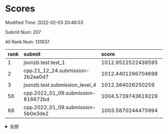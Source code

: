 # Scores

Modified Time: 2022-02-03 20:46:53

Submit Num: 207

All Rank Num: 131637

| rank |               submit               |       score        |       sigma        | pk_num |
| :--- | :--------------------------------- | :----------------- | :----------------- | :----- |
| 1    | jsonzb.test.test_1                 | 1012.9522522439595 | 0.8317509542567441 | 2539   |
| 2    | cpp.21_12_24.submission-2b2ea0d7   | 1012.4401296704698 | 0.8469907151044244 | 2545   |
| 3    | jsonzb.test.submission_level_4     | 1012.384026250259  | 0.7811509697790008 | 2546   |
| 56   | cpp.2022_01_09.submission-816672bd | 1004.5739743619229 | 0.7219750586640715 | 2539   |
| 68   | cpp.2022_01_09.submission-5b0e3de2 | 1003.5870244475994 | 0.698502962538114  | 2549   |


<details>
<summary>全部</summary>

| rank |                 submit                 |       score        |       sigma        | pk_num |
| :--- | :------------------------------------- | :----------------- | :----------------- | :----- |
| 1    | jsonzb.test.test_1                     | 1012.9522522439595 | 0.8317509542567441 | 2539   |
| 2    | cpp.21_12_24.submission-2b2ea0d7       | 1012.4401296704698 | 0.8469907151044244 | 2545   |
| 3    | jsonzb.test.submission_level_4         | 1012.384026250259  | 0.7811509697790008 | 2546   |
| 4    | gobigger.level_3.submission_level_3_18 | 1012.2042757041662 | 0.7936322648975922 | 2549   |
| 5    | gobigger.level_3.submission_level_3_26 | 1011.6271497065641 | 0.7898480933842013 | 2544   |
| 6    | gobigger.level_3.submission_level_3_13 | 1011.320634047693  | 0.7776772616127865 | 2538   |
| 7    | gobigger.level_3.submission_level_3_14 | 1011.2620229546277 | 0.7832787212427179 | 2545   |
| 8    | gobigger.level_3.submission_level_3_38 | 1011.1920482663783 | 0.7415366272953469 | 2546   |
| 9    | gobigger.level_3.submission_level_3_35 | 1011.0609073240613 | 0.775925668875656  | 2550   |
| 10   | gobigger.level_3.submission_level_3_25 | 1011.042567453292  | 0.7751691761423982 | 2543   |
| 11   | gobigger.level_3.submission_level_3_34 | 1010.9320590082206 | 0.7761997258969285 | 2546   |
| 12   | gobigger.level_3.submission_level_3_9  | 1010.9036720061329 | 0.775474255853807  | 2545   |
| 13   | gobigger.level_3.submission_level_3_49 | 1010.8807471837893 | 0.810416421065953  | 2539   |
| 14   | gobigger.level_3.submission_level_3_20 | 1010.8374416753749 | 0.7704202138585454 | 2540   |
| 15   | gobigger.level_3.submission_level_3_3  | 1010.7740719143135 | 0.7912215776222955 | 2549   |
| 16   | gobigger.level_3.submission_level_3_15 | 1010.7519054671271 | 0.7587956839065956 | 2544   |
| 17   | gobigger.level_3.submission_level_3_48 | 1010.7036366736704 | 0.7711021652646209 | 2543   |
| 18   | gobigger.level_3.submission_level_3_6  | 1010.655336573991  | 0.7556559854254062 | 2544   |
| 19   | gobigger.level_3.submission_level_3_16 | 1010.625441870119  | 0.7653595584777486 | 2547   |
| 20   | gobigger.level_3.submission_level_3_32 | 1010.6094467827021 | 0.7583492783483468 | 2543   |
| 21   | gobigger.level_3.submission_level_3_4  | 1010.6049586167179 | 0.7695213317697924 | 2546   |
| 22   | gobigger.level_3.submission_level_3_40 | 1010.4780052763781 | 0.7783048766002241 | 2539   |
| 23   | gobigger.level_3.submission_level_3_21 | 1010.4245831388091 | 0.7674091903817426 | 2542   |
| 24   | gobigger.level_3.submission_level_3_46 | 1010.3008931229581 | 0.7640822947663822 | 2542   |
| 25   | gobigger.level_3.submission_level_3_31 | 1010.2888909978769 | 0.7589113982060534 | 2539   |
| 26   | gobigger.level_3.submission_level_3_10 | 1010.2506655123391 | 0.7583590798431682 | 2542   |
| 27   | gobigger.level_3.submission_level_3_28 | 1010.2413795533541 | 0.7384993706534754 | 2543   |
| 28   | gobigger.level_3.submission_level_3_44 | 1010.1434721927778 | 0.7431347324856115 | 2543   |
| 29   | gobigger.level_3.submission_level_3_41 | 1010.0441552150344 | 0.7500339532722278 | 2538   |
| 30   | gobigger.level_3.submission_level_3_30 | 1010.0369890590824 | 0.7582577986042545 | 2538   |
| 31   | gobigger.level_3.submission_level_3_17 | 1009.9559363742552 | 0.7676773821780775 | 2546   |
| 32   | gobigger.level_3.submission_level_3_36 | 1009.9400129161837 | 0.7674877560177196 | 2542   |
| 33   | gobigger.level_3.submission_level_3_0  | 1009.9394306729945 | 0.7752839188948302 | 2542   |
| 34   | gobigger.level_3.submission_level_3_37 | 1009.8446789595306 | 0.744750169578272  | 2546   |
| 35   | gobigger.level_3.submission_level_3_22 | 1009.7653284097966 | 0.7620686541243156 | 2546   |
| 36   | gobigger.level_3.submission_level_3_19 | 1009.7244626071714 | 0.762081635698391  | 2547   |
| 37   | gobigger.level_3.submission_level_3_5  | 1009.6444910068109 | 0.7550337547829777 | 2551   |
| 38   | gobigger.level_3.submission_level_3_29 | 1009.6277588713782 | 0.7441143805106114 | 2538   |
| 39   | gobigger.level_3.submission_level_3_24 | 1009.6241218455125 | 0.7709164772254935 | 2539   |
| 40   | gobigger.level_3.submission_level_3_33 | 1009.5823907420726 | 0.7724505409860313 | 2546   |
| 41   | gobigger.level_3.submission_level_3_7  | 1009.5623588719461 | 0.7683156708425998 | 2546   |
| 42   | gobigger.level_3.submission_level_3_23 | 1009.4293352276205 | 0.7467959123969538 | 2546   |
| 43   | gobigger.level_3.submission_level_3_39 | 1009.3482292107516 | 0.7650586460091121 | 2545   |
| 44   | gobigger.level_3.submission_level_3_27 | 1009.3304679303922 | 0.7592661980314259 | 2542   |
| 45   | gobigger.level_3.submission_level_3_43 | 1009.2455671448353 | 0.7542539286463846 | 2543   |
| 46   | gobigger.level_3.submission_level_3_2  | 1009.2281044450837 | 0.7309465193697173 | 2541   |
| 47   | gobigger.level_3.submission_level_3_1  | 1009.1742319351405 | 0.7461777247509376 | 2542   |
| 48   | gobigger.level_3.submission_level_3_8  | 1009.1337759312693 | 0.758492147010654  | 2544   |
| 49   | gobigger.level_3.submission_level_3_42 | 1008.9969079098838 | 0.7347407207747352 | 2543   |
| 50   | gobigger.level_3.submission_level_3_11 | 1008.8129139278602 | 0.7709370682279431 | 2546   |
| 51   | gobigger.level_3.submission_level_3_12 | 1008.8124765864925 | 0.7516649509520408 | 2545   |
| 52   | gobigger.level_3.submission_level_3_47 | 1008.8035335705591 | 0.7563158243762795 | 2542   |
| 53   | gobigger.level_3.submission_level_3_45 | 1007.6650853797992 | 0.7265743826680293 | 2546   |
| 54   | gobigger.level_1.submission_level_1_32 | 1005.8418277056873 | 0.7365459664708766 | 2542   |
| 55   | gobigger.level_1.submission_level_1_18 | 1004.6467932773136 | 0.7166542846033355 | 2543   |
| 56   | cpp.2022_01_09.submission-816672bd     | 1004.5739743619229 | 0.7219750586640715 | 2539   |
| 57   | gobigger.level_1.submission_level_1_23 | 1004.301553320687  | 0.7291505835431508 | 2539   |
| 58   | gobigger.level_1.submission_level_1_33 | 1004.1574741896858 | 0.7093819124300401 | 2539   |
| 59   | gobigger.level_1.submission_level_1_5  | 1004.125865499271  | 0.7219814477218198 | 2546   |
| 60   | gobigger.level_1.submission_level_1_10 | 1004.0631923640626 | 0.7186689826747398 | 2545   |
| 61   | gobigger.level_1.submission_level_1_6  | 1003.941250893693  | 0.7295570029426529 | 2539   |
| 62   | gobigger.level_1.submission_level_1_8  | 1003.9251284769781 | 0.7243305392441796 | 2547   |
| 63   | gobigger.level_1.submission_level_1_48 | 1003.8952755598136 | 0.7207843997854175 | 2545   |
| 64   | gobigger.level_1.submission_level_1_4  | 1003.8941572645947 | 0.7166381137523732 | 2543   |
| 65   | gobigger.level_1.submission_level_1_21 | 1003.8443391464698 | 0.7252211985416038 | 2533   |
| 66   | gobigger.level_1.submission_level_1_35 | 1003.7605885101456 | 0.7180979277415572 | 2545   |
| 67   | gobigger.level_1.submission_level_1_7  | 1003.6578463101249 | 0.7125413564524057 | 2544   |
| 68   | cpp.2022_01_09.submission-5b0e3de2     | 1003.5870244475994 | 0.698502962538114  | 2549   |
| 69   | gobigger.level_1.submission_level_1_12 | 1003.5080127395571 | 0.7218095372861189 | 2544   |
| 70   | gobigger.level_1.submission_level_1_20 | 1003.5003293868824 | 0.7326346814025224 | 2544   |
| 71   | gobigger.level_1.submission_level_1_43 | 1003.4994057491634 | 0.7150319941253844 | 2543   |
| 72   | gobigger.level_1.submission_level_1_41 | 1003.3750546548573 | 0.7187295670994696 | 2540   |
| 73   | gobigger.level_1.submission_level_1_26 | 1003.3631729160245 | 0.7207862813524263 | 2543   |
| 74   | gobigger.level_1.submission_level_1_11 | 1003.3225967273548 | 0.7103358319333392 | 2542   |
| 75   | gobigger.level_1.submission_level_1_37 | 1003.2808119984684 | 0.7174153682943392 | 2545   |
| 76   | gobigger.level_1.submission_level_1_9  | 1003.2474703781509 | 0.7128437752885821 | 2542   |
| 77   | gobigger.level_1.submission_level_1_29 | 1003.2359250649446 | 0.7162207062062346 | 2544   |
| 78   | gobigger.level_1.submission_level_1_13 | 1003.2333255718368 | 0.7149546165245423 | 2546   |
| 79   | gobigger.level_1.submission_level_1_42 | 1003.2175059041041 | 0.7183070958846697 | 2544   |
| 80   | gobigger.level_1.submission_level_1_49 | 1003.2142245269362 | 0.7322001254298582 | 2547   |
| 81   | gobigger.level_1.submission_level_1_15 | 1003.2025955414856 | 0.7274913480597821 | 2542   |
| 82   | gobigger.level_1.submission_level_1_45 | 1003.1993474017656 | 0.7143647077105407 | 2543   |
| 83   | gobigger.level_1.submission_level_1_30 | 1003.1286561109208 | 0.7141695629332608 | 2543   |
| 84   | gobigger.level_1.submission_level_1_24 | 1003.1285610395404 | 0.7155903681994366 | 2541   |
| 85   | gobigger.level_1.submission_level_1_16 | 1003.1266065028719 | 0.7186369784782421 | 2542   |
| 86   | gobigger.level_1.submission_level_1_31 | 1003.121204546767  | 0.7108038737376726 | 2546   |
| 87   | gobigger.level_1.submission_level_1_28 | 1003.1011656545395 | 0.7136253399451976 | 2548   |
| 88   | gobigger.level_1.submission_level_1_19 | 1003.0803076229093 | 0.7132029608284757 | 2544   |
| 89   | gobigger.level_1.submission_level_1_38 | 1003.0752754650583 | 0.7170610429599227 | 2545   |
| 90   | gobigger.level_1.submission_level_1_14 | 1002.9876340307593 | 0.7207810038215446 | 2544   |
| 91   | gobigger.level_1.submission_level_1_40 | 1002.9776265871131 | 0.725163316934089  | 2543   |
| 92   | gobigger.level_1.submission_level_1_2  | 1002.8940340035912 | 0.7196593985162603 | 2548   |
| 93   | gobigger.level_1.submission_level_1_36 | 1002.8365087564683 | 0.7142384767366033 | 2547   |
| 94   | gobigger.level_1.submission_level_1_22 | 1002.832998513765  | 0.7328666406849051 | 2539   |
| 95   | gobigger.level_1.submission_level_1_25 | 1002.8299354319803 | 0.7047130609530534 | 2544   |
| 96   | gobigger.level_1.submission_level_1_27 | 1002.8183939114763 | 0.7240064113343819 | 2546   |
| 97   | gobigger.level_1.submission_level_1_17 | 1002.7111072856032 | 0.7220770872843465 | 2541   |
| 98   | gobigger.level_1.submission_level_1_47 | 1002.6349336685013 | 0.7266376993018677 | 2541   |
| 99   | gobigger.level_1.submission_level_1_1  | 1002.5163485920956 | 0.7091122293196426 | 2546   |
| 100  | gobigger.level_1.submission_level_1_34 | 1002.4140038923016 | 0.7145378374787649 | 2546   |
| 101  | gobigger.level_1.submission_level_1_44 | 1002.3967263072975 | 0.7202785362561794 | 2546   |
| 102  | gobigger.level_1.submission_level_1_39 | 1002.2425717424323 | 0.7221772360892266 | 2539   |
| 103  | gobigger.level_1.submission_level_1_46 | 1002.1996186672551 | 0.7198043448306553 | 2542   |
| 104  | gobigger.level_1.submission_level_1_0  | 1002.0518782745665 | 0.7119746131621967 | 2540   |
| 105  | gobigger.level_1.submission_level_1_3  | 1002.0444299753774 | 0.711451795646887  | 2539   |
| 106  | gobigger.random.submission_random_7    | 997.3504155599007  | 0.7189586934135551 | 2540   |
| 107  | gobigger.random.submission_random_12   | 997.0843065557109  | 0.6917962568021288 | 2540   |
| 108  | gobigger.random.submission_random_1    | 996.848399888637   | 0.7070505494142759 | 2544   |
| 109  | gobigger.random.submission_random_36   | 996.7119134692908  | 0.7093611003256948 | 2547   |
| 110  | gobigger.random.submission_random_41   | 996.6597907835979  | 0.7082015543944815 | 2546   |
| 111  | gobigger.random.submission_random_37   | 996.5790208623849  | 0.7124882461923812 | 2546   |
| 112  | gobigger.random.submission_random_6    | 996.5283258692675  | 0.7305441093212602 | 2543   |
| 113  | gobigger.random.submission_random_24   | 996.4916333162402  | 0.7194996083879466 | 2542   |
| 114  | gobigger.random.submission_random_35   | 996.4583930293767  | 0.7099786617504027 | 2549   |
| 115  | gobigger.random.submission_random_25   | 996.326382823253   | 0.706489431300316  | 2547   |
| 116  | gobigger.random.submission_random_5    | 996.3086974675272  | 0.7047937010543596 | 2544   |
| 117  | gobigger.random.submission_random_27   | 996.3073020195593  | 0.7039093051671639 | 2541   |
| 118  | gobigger.random.submission_random_10   | 996.2761067256115  | 0.7035262729583236 | 2546   |
| 119  | gobigger.random.submission_random_30   | 996.2742728375084  | 0.7064195113165139 | 2542   |
| 120  | gobigger.random.submission_random_2    | 996.1471512564709  | 0.7101035514197693 | 2542   |
| 121  | gobigger.random.submission_random_18   | 996.1385550333765  | 0.7056599866837978 | 2541   |
| 122  | gobigger.random.submission_random_47   | 996.0615056096876  | 0.7209471470485975 | 2546   |
| 123  | gobigger.random.submission_random_33   | 996.0315587568674  | 0.7026385250253987 | 2551   |
| 124  | gobigger.random.submission_random_14   | 996.005770790874   | 0.7018955986922701 | 2541   |
| 125  | gobigger.random.submission_random_16   | 995.9960785761627  | 0.704936039788801  | 2545   |
| 126  | gobigger.random.submission_random_22   | 995.9331858717667  | 0.7108642215714811 | 2541   |
| 127  | gobigger.random.submission_random_40   | 995.8944170589721  | 0.7135289525728339 | 2542   |
| 128  | gobigger.random.submission_random_29   | 995.8045108137757  | 0.7075205811841988 | 2545   |
| 129  | gobigger.random.submission_random_38   | 995.7615202960624  | 0.702283450506961  | 2539   |
| 130  | gobigger.random.submission_random_32   | 995.6338894513901  | 0.7120693418457433 | 2543   |
| 131  | gobigger.random.submission_random_39   | 995.6154617647335  | 0.7310959331671986 | 2540   |
| 132  | gobigger.random.submission_random_28   | 995.5972247073671  | 0.7176346285763215 | 2544   |
| 133  | gobigger.random.submission_random_19   | 995.5922585226733  | 0.7059436757355734 | 2540   |
| 134  | gobigger.random.submission_random_0    | 995.5854302111271  | 0.7194870999146097 | 2543   |
| 135  | gobigger.random.submission_random_45   | 995.5485988080825  | 0.7147564793510829 | 2544   |
| 136  | gobigger.random.submission_random_3    | 995.5394895859928  | 0.7048679475467403 | 2543   |
| 137  | gobigger.random.submission_random_48   | 995.5074752889828  | 0.7002255925306016 | 2540   |
| 138  | gobigger.random.submission_random_34   | 995.459466936941   | 0.7097746775026453 | 2550   |
| 139  | gobigger.random.submission_random_42   | 995.4538854996393  | 0.7245593350709639 | 2546   |
| 140  | gobigger.random.submission_random_26   | 995.4314538471477  | 0.7047490624373981 | 2544   |
| 141  | gobigger.random.submission_random_20   | 995.4222301717643  | 0.7066438695186227 | 2550   |
| 142  | gobigger.random.submission_random_44   | 995.3631650771295  | 0.7053682622870336 | 2548   |
| 143  | gobigger.random.submission_random_31   | 995.2977159164262  | 0.714016336566947  | 2545   |
| 144  | gobigger.random.submission_random_13   | 995.2689317173644  | 0.7095973144594099 | 2542   |
| 145  | gobigger.random.submission_random_43   | 995.2685094270965  | 0.706112421979068  | 2549   |
| 146  | gobigger.random.submission_random_46   | 995.2284480762798  | 0.7303687584985206 | 2543   |
| 147  | gobigger.random.submission_random_15   | 995.1805005190089  | 0.7186310474254213 | 2540   |
| 148  | gobigger.random.submission_random_11   | 995.1688738149007  | 0.719218516166954  | 2545   |
| 149  | gobigger.random.submission_random_49   | 995.1133892565995  | 0.7114913333321471 | 2544   |
| 150  | gobigger.random.submission_random_8    | 995.068286244581   | 0.7068964929886996 | 2543   |
| 151  | gobigger.random.submission_random_17   | 995.0491856166869  | 0.7015262701587138 | 2543   |
| 152  | gobigger.random.submission_random_4    | 994.8668398122683  | 0.7174442647760917 | 2543   |
| 153  | gobigger.random.submission_random_21   | 994.6038992919482  | 0.726050270371575  | 2535   |
| 154  | gobigger.random.submission_random_23   | 994.5979958581705  | 0.7250592539515484 | 2548   |
| 155  | gobigger.random.submission_random_9    | 994.4795929382724  | 0.7003155583034865 | 2545   |
| 156  | gobigger.level_2.submission_level_2_16 | 993.5934767477207  | 0.7296381309349959 | 2548   |
| 157  | gobigger.level_2.submission_level_2_30 | 993.3650440651173  | 0.7289822812787587 | 2542   |
| 158  | gobigger.level_2.submission_level_2_20 | 993.2654477974692  | 0.7242052104985247 | 2543   |
| 159  | gobigger.level_2.submission_level_2_3  | 992.9652778810358  | 0.7325788982325324 | 2538   |
| 160  | gobigger.level_2.submission_level_2_9  | 992.9094744111214  | 0.7330757175283303 | 2543   |
| 161  | gobigger.level_2.submission_level_2_41 | 992.767351003732   | 0.7270926019162937 | 2550   |
| 162  | gobigger.level_2.submission_level_2_17 | 992.7314027750122  | 0.7431719013861348 | 2543   |
| 163  | gobigger.level_2.submission_level_2_33 | 992.7159976438809  | 0.7625389736949542 | 2545   |
| 164  | gobigger.level_2.submission_level_2_46 | 992.6958418224008  | 0.742760576943983  | 2548   |
| 165  | gobigger.level_2.submission_level_2_47 | 992.6641019124473  | 0.7454465821212667 | 2548   |
| 166  | gobigger.level_2.submission_level_2_1  | 992.6620154008623  | 0.7427321276905222 | 2544   |
| 167  | gobigger.level_2.submission_level_2_7  | 992.6343502168011  | 0.7416189727353054 | 2545   |
| 168  | gobigger.level_2.submission_level_2_4  | 992.591710194899   | 0.7403436134818667 | 2547   |
| 169  | gobigger.level_2.submission_level_2_14 | 992.5802957606794  | 0.7636939608248562 | 2542   |
| 170  | gobigger.level_2.submission_level_2_15 | 992.5418587259214  | 0.7528982312087789 | 2537   |
| 171  | gobigger.level_2.submission_level_2_24 | 992.5205297269761  | 0.7383702834307333 | 2536   |
| 172  | gobigger.level_2.submission_level_2_40 | 992.4631455442163  | 0.7398230505062304 | 2550   |
| 173  | gobigger.level_2.submission_level_2_6  | 992.415652144492   | 0.7368416764332695 | 2541   |
| 174  | gobigger.level_2.submission_level_2_27 | 992.4100390246709  | 0.7457065012616931 | 2547   |
| 175  | gobigger.level_2.submission_level_2_34 | 992.3752569572696  | 0.7368547576652783 | 2551   |
| 176  | gobigger.level_2.submission_level_2_31 | 992.2624379011305  | 0.7524413143271587 | 2546   |
| 177  | gobigger.level_2.submission_level_2_28 | 992.2193072941504  | 0.7309238221918244 | 2547   |
| 178  | gobigger.level_2.submission_level_2_42 | 992.1938323819088  | 0.7396906697529441 | 2548   |
| 179  | gobigger.level_2.submission_level_2_11 | 992.1864581247904  | 0.7418414824845447 | 2544   |
| 180  | gobigger.level_2.submission_level_2_29 | 992.174645637974   | 0.732802436346839  | 2543   |
| 181  | gobigger.level_2.submission_level_2_13 | 992.1417168430354  | 0.7374740833993639 | 2543   |
| 182  | gobigger.level_2.submission_level_2_2  | 992.0986435570964  | 0.7452089668641316 | 2545   |
| 183  | gobigger.level_2.submission_level_2_0  | 992.0827342632075  | 0.7405858646104074 | 2544   |
| 184  | gobigger.level_2.submission_level_2_8  | 992.0138485432483  | 0.7485343327506098 | 2541   |
| 185  | gobigger.level_2.submission_level_2_36 | 992.0112027758744  | 0.7363989505674501 | 2544   |
| 186  | gobigger.level_2.submission_level_2_25 | 991.8186452848861  | 0.7347443444800877 | 2543   |
| 187  | gobigger.level_2.submission_level_2_10 | 991.7707224340231  | 0.747516403859599  | 2543   |
| 188  | gobigger.level_2.submission_level_2_48 | 991.7359764833276  | 0.7449216835111246 | 2543   |
| 189  | gobigger.level_2.submission_level_2_5  | 991.7070270384179  | 0.728640771192482  | 2546   |
| 190  | gobigger.level_2.submission_level_2_18 | 991.664902318823   | 0.7582618552908648 | 2541   |
| 191  | gobigger.level_2.submission_level_2_19 | 991.6489512081586  | 0.7508001973576658 | 2543   |
| 192  | gobigger.level_2.submission_level_2_49 | 991.6337312945233  | 0.7468351922758756 | 2544   |
| 193  | gobigger.level_2.submission_level_2_35 | 991.6029985213733  | 0.7364257417529109 | 2547   |
| 194  | gobigger.level_2.submission_level_2_43 | 991.5732246298834  | 0.7373771420658792 | 2545   |
| 195  | gobigger.level_2.submission_level_2_22 | 991.553356175613   | 0.7599681954798547 | 2542   |
| 196  | gobigger.level_2.submission_level_2_44 | 991.5440178392735  | 0.7597992200515893 | 2542   |
| 197  | gobigger.level_2.submission_level_2_12 | 991.4526100944827  | 0.7517508967407864 | 2544   |
| 198  | gobigger.level_2.submission_level_2_39 | 991.4449255767565  | 0.7427538013436663 | 2539   |
| 199  | gobigger.level_2.submission_level_2_38 | 991.4413016350086  | 0.7579184626258694 | 2548   |
| 200  | gobigger.level_2.submission_level_2_45 | 991.1151812527693  | 0.7614761617552469 | 2549   |
| 201  | gobigger.level_2.submission_level_2_37 | 991.1135716524583  | 0.7620094963865549 | 2544   |
| 202  | gobigger.level_2.submission_level_2_23 | 990.8757020412438  | 0.7729836951715887 | 2542   |
| 203  | gobigger.level_2.submission_level_2_26 | 990.5903189315358  | 0.7883392384576084 | 2545   |
| 204  | gobigger.level_2.submission_level_2_32 | 990.453429153892   | 0.751376300534284  | 2544   |
| 205  | gobigger.level_2.submission_level_2_21 | 989.6183684916597  | 0.7496904891850672 | 2545   |
| 206  | gobigger.none.submission_none_0        | 977.0874054231957  | 1.4205949511171456 | 2546   |
| 207  | gobigger.none.submission_none_1        | 975.1797192125055  | 1.54951068167701   | 2545   |

</details>